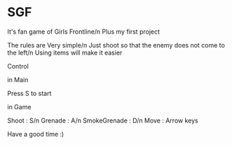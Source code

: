 # SGF

It's fan game of Girls Frontline/n
Plus my first project


The rules are Very simple/n
Just shoot so that the enemy does not come to the left/n
Using items will make it easier

Control

in Main

Press S to start



in Game

Shoot : S/n
Grenade : A/n
SmokeGrenade : D/n
Move : Arrow keys


Have a good time :)


